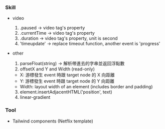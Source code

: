 ### Skill
- video
  1. .paused -> video tag's property
  2. .currentTime -> video tag's property
  3. .duration -> video tag's property, unit is second
  4. 'timeupdate' -> replace timeout function, another event is 'progress'

- other
  1. parseFloat(string) -> 解析帶進去的字串並返回浮點數
  2. offsetX and Y and Width (read-only)
    - X: 游標發生 event 時跟 target node 的 X 向距離
    - Y: 游標發生 event 時跟 target node 的 Y 向距離
    - Width: layout width of an element (includes border and padding)
  3. element.insertAdjacentHTML('position', text)
  4. linear-gradient

### Tool
- Tailwind components (Netflix template)